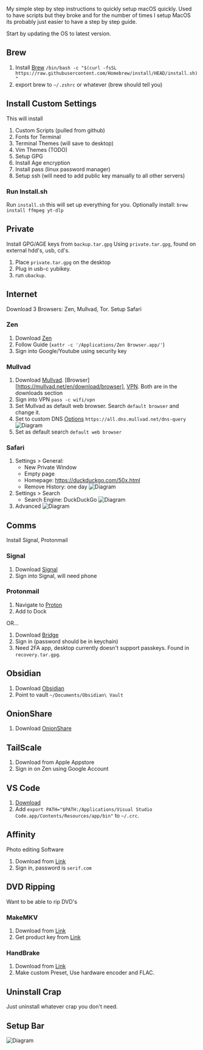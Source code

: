My simple step by step instructions to quickly setup macOS quickly. Used to have scripts but they broke and for the number of times I setup MacOS its probably just easier to have a step by step guide. 

Start by updating the OS to latest version.
## Brew
1. Install [Brew](https://brew.sh) `/bin/bash -c "$(curl -fsSL https://raw.githubusercontent.com/Homebrew/install/HEAD/install.sh)"`
2. export brew to `~/.zshrc` or whatever (brew should tell you)

## Install Custom Settings
This will install 
1. Custom Scripts (pulled from github)
2. Fonts for Terminal
3. Terminal Themes (will save to desktop)
4. Vim Themes (TODO)
5. Setup GPG
6. Install Age encryption
7. Install pass (linux password manager)
8. Setup ssh (will need to add public key manually to all other servers)
### Run Install.sh
Run `install.sh` this will set up everything for you.
Optionally install: `brew install ffmpeg yt-dlp` 

## Private
Install GPG/AGE keys from `backup.tar.gpg`
Using `private.tar.gpg`, found on external hdd's, usb, cd's.
1. Place `private.tar.gpg` on the desktop
2. Plug in usb-c yubikey.
3. run `ubackup`. 

## Internet
Download 3 Browsers: Zen, Mullvad, Tor. Setup Safari
### Zen
1. Download [Zen](https://www.zen-browser.app/download) 
2. Follow Guide (`xattr -c '/Applications/Zen Browser.app/'`)
3. Sign into Google/Youtube using security key

### Mullvad 
1. Download [Mullvad](https://mullvad.net/en/browser). [Browser][https://mullvad.net/en/download/browser], [VPN](https://mullvad.net/en/download/vpn/macos). Both are in the downloads section
2. Sign into VPN `pass -c wifi/vpn` 
3. Set Mullvad as default web browser. Search `default browser` and change it.
4. Set to custom DNS [Options](https://mullvad.net/en/help/dns-over-https-and-dns-over-tls) `https://all.dns.mullvad.net/dns-query`   ![Diagram](./images/mullvad_dns.png) 
7. Set as default search `default web browser` 
### Safari
1. Settings > General:
    - New Private Window
    - Empty page
    - Homepage: https://duckduckgo.com/50x.html
    - Remove History: one day ![Diagram](./images/safari_general.png) 
2. Settings > Search
    - Search Engine: DuckDuckGo ![Diagram](./images/safari_search.png) 
3. Advanced ![Diagram](./images/safari_advanced.png) 
## Comms
Install Signal, Protonmail
### Signal
1. Download [Signal](https://signal.org)
2. Sign into Signal, will need phone

### Protonmail
1. Navigate to [Proton](https://account.proton.me/login?language=en)
2. Add to Dock

OR...
1. Download [Bridge](https://proton.me/mail/bridge)
2. Sign in (password should be in keychain)
3. Need 2FA app, desktop currently doesn't support passkeys. Found in `recovery.tar.gpg`.


## Obsidian 
1. Download [Obsidian](https://obsidian.md)
2. Point to vault `~/Documents/Obsidian\ Vault`

## OnionShare
1. Download [OnionShare](https://onionshare.org/#download) 

## TailScale
1. Download from Apple Appstore
2. Sign in on Zen using Google Account

## VS Code
1. [Download](https://code.visualstudio.com/)
2. Add `export PATH="$PATH:/Applications/Visual Studio Code.app/Contents/Resources/app/bin"` to `~/.crc`.

## Affinity
Photo editing Software
1. Download from [Link](https://affinity.serif.com/en-us/)
2. Sign in, password is `serif.com`

## DVD Ripping
Want to be able to rip DVD's
### MakeMKV
1. Download from [Link](https://www.makemkv.com/download/)
2. Get product key from [Link](https://forum.makemkv.com/forum/viewtopic.php?t=1053)
### HandBrake
1. Download from [Link](https://handbrake.fr/)
2. Make custom Preset, Use hardware encoder and FLAC. 

## Uninstall Crap
Just uninstall whatever crap you don't need.

## Setup Bar

![Diagram](./images/macOS_bar.png) 